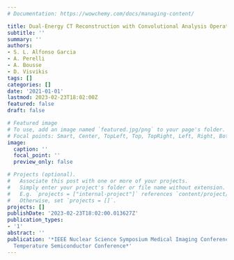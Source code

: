 ```yaml
---
# Documentation: https://wowchemy.com/docs/managing-content/

title: Dual-Energy CT Reconstruction with Convolutional Analysis Operator Learning
subtitle: ''
summary: ''
authors:
- S. L. Alfonso Garcia
- A. Perelli
- A. Bousse
- D. Visvikis
tags: []
categories: []
date: '2021-01-01'
lastmod: 2023-02-23T18:02:00Z
featured: false
draft: false

# Featured image
# To use, add an image named `featured.jpg/png` to your page's folder.
# Focal points: Smart, Center, TopLeft, Top, TopRight, Left, Right, BottomLeft, Bottom, BottomRight.
image:
  caption: ''
  focal_point: ''
  preview_only: false

# Projects (optional).
#   Associate this post with one or more of your projects.
#   Simply enter your project's folder or file name without extension.
#   E.g. `projects = ["internal-project"]` references `content/project/deep-learning/index.md`.
#   Otherwise, set `projects = []`.
projects: []
publishDate: '2023-02-23T18:02:00.013627Z'
publication_types:
- '1'
abstract: ''
publication: '*IEEE Nuclear Science Symposium Medical Imaging Conference and Room
  Temperature Semiconductor Conference*'
---
```


